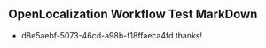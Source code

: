 ## OpenLocalization Workflow Test MarkDown
* d8e5aebf-5073-46cd-a98b-f18ffaeca4fd thanks!

<!--HONumber=Jul16_HO4-->


